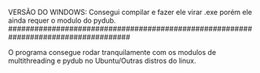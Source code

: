 VERSÃO DO WINDOWS:
Consegui compilar e fazer ele virar .exe porém ele ainda requer o modulo do pydub.
####################################################################################

O programa consegue rodar tranquilamente com os modulos de multithreading e pydub no Ubuntu/Outras distros do linux.
